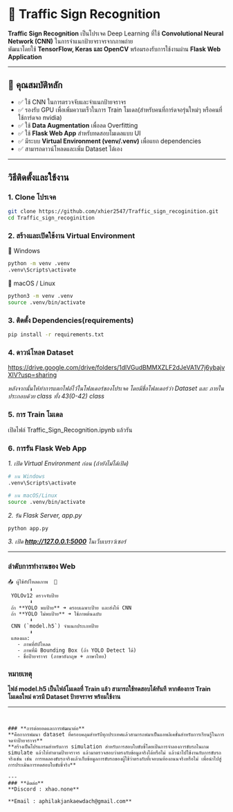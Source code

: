 # 🚦 Traffic Sign Recognition

**Traffic Sign Recognition** เป็นโปรเจค Deep Learning ที่ใช้ **Convolutional Neural Network (CNN)** ในการจำแนกป้ายจราจรจากภาพถ่าย  
พัฒนาโดยใช้ **TensorFlow, Keras และ OpenCV** พร้อมรองรับการใช้งานผ่าน **Flask Web Application**  

---

## 📌 คุณสมบัติหลัก
- ✅ ใช้ CNN ในการตรวจจับและจำแนกป้ายจราจร
- ✅ รองรับ GPU เพื่อเพิ่มความเร็วในการ Train โมเดล(สำหรับคนที่การ์ดจอรุ่นใหม่ๆ หรือคนที่ใช้การ์ดจอ nvidia)
- ✅ ใช้ **Data Augmentation** เพื่อลด Overfitting
- ✅ ใช้ **Flask Web App** สำหรับทดสอบโมเดลแบบ UI
- ✅ มีระบบ **Virtual Environment (venv/.venv)** เพื่อแยก dependencies
- ✅ สามารถดาวน์โหลดและเพิ่ม Dataset ได้เอง

---

## วิธีติดตั้งและใช้งาน

### **1. Clone โปรเจค**
```bash
git clone https://github.com/xhier2547/Traffic_sign_recoginition.git
cd Traffic_sign_recoginition
```

### **2.  สร้างและเปิดใช้งาน Virtual Environment**
🔹 Windows
```bash
python -m venv .venv
.venv\Scripts\activate
```

🔹 macOS / Linux
```bash
python3 -m venv .venv
source .venv/bin/activate
```

### **3. ติดตั้ง Dependencies(requirements)**
```bash
pip install -r requirements.txt
```

### **4.  ดาวน์โหลด Dataset**

https://drive.google.com/drive/folders/1dlVGudBMMXZLF2dJeVA1V7j6ybajvXIV?usp=sharing


*หลังจากนั้นให้ทำการแตกไฟล์ไว้ในโฟลเดอร์ของโปรเจค โดยมีชื่อโฟลเดอร์ว่า Dataset และ ภายในประกอบด้วย class ทั้ง 43(0-42) class*

### **5.  การ Train โมเดล**

เปิดไฟล์ Traffic_Sign_Recognition.ipynb แล้วรัน

### **6️. การรัน Flask Web App**
*1. เปิด Virtual Environment ก่อน (ถ้ายังไม่ได้เปิด)*
```bash
# บน Windows
.venv\Scripts\activate

# บน macOS/Linux
source .venv/bin/activate

```

*2. รัน Flask Server, app.py*
```bash
python app.py

```

*3. เปิด **http://127.0.0.1:5000** ในเว็บเบราว์เซอร์*


---
### **ลำดับการทำงานของ Web**

```plaintext
📤 ผู้ใช้อัปโหลดภาพ  🚦  
       ⬇
 YOLOv12 ตรวจจับป้าย  
       ⬇
 ถ้า **YOLO พบป้าย** ➜ ครอบเฉพาะป้าย และส่งให้ CNN  
 ถ้า **YOLO ไม่พบป้าย** ➜ ใช้ภาพต้นฉบับ  
       ⬇
 CNN (`model.h5`) จำแนกประเภทป้าย  
       ⬇
 แสดงผล:  
   - ภาพที่อัปโหลด  
   - ภาพที่มี Bounding Box (ถ้า YOLO Detect ได้)  
   - ชื่อป้ายจราจร (ภาษาอังกฤษ + ภาษาไทย)  
```


### **หมายเหตุ**
**ไฟล์ model.h5 เป็นไฟล์โมเดลที่ Train แล้ว สามารถใช้ทดสอบได้ทันที**
**หากต้องการ Train โมเดลใหม่ ควรมี Dataset ป้ายจราจร พร้อมใช้งาน**

---
```


### **การต่อยอดและการพัฒนาต่อ**
**คือกากรพํมนา dataset ที่ครอบคลุมสำหรับืทุกประเทศแล้วสามารถพํมาเป็นแอพลิเคชั่นสำหรับการเรียนรู้ในการจดจำป้ายจราจร**
**สร้างเป็นโปรแกรมสำหรับการ simulation สำหรับการสอบใบขับขี่โดยเป้นการจำลองการขับรถในเกม simulate แล้วให้ทำตามป้ายจราจร แล้วมาตรวจสอบว่าตรงกับข้อมูลจริงได้หรือไม่ แล้วนำไปใช้งานกับการขับรถจริงเช่น เช่น การทดลองขับรถจริงแล้วเก็บข้อมูลการขับรถของผู้ใช้ว่าตรงกับที่เจอบนท้องถนนจริงหรือไม่ เพื่อนำไปสู่การประเมินการทดสอบใบขับขี่จริง**

---
### **ติดต่อ**
**Discord : xhao.none**

**Email : aphilakjankaewdach@gmail.com**